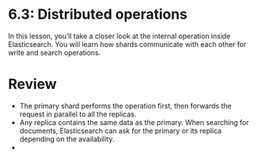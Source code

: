 # 6.3: Distributed operations

In this lesson, you’ll take a closer look at the internal operation inside Elasticsearch. You will learn how shards communicate with each other for write and search operations.

# Review

- The primary shard performs the operation first, then forwards the request in parallel to all the replicas.
- Any replica contains the same data as the primary. When searching for documents, Elasticsearch can ask for the primary or its replica depending on the availability.
- 
